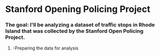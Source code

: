 # Stanford Opening Policing Project
### The goal: I'll be analyzing a dataset of traffic stops in Rhode Island that was collected by the Stanford Open Policing Project.

1. -Preparing the data for analysis

